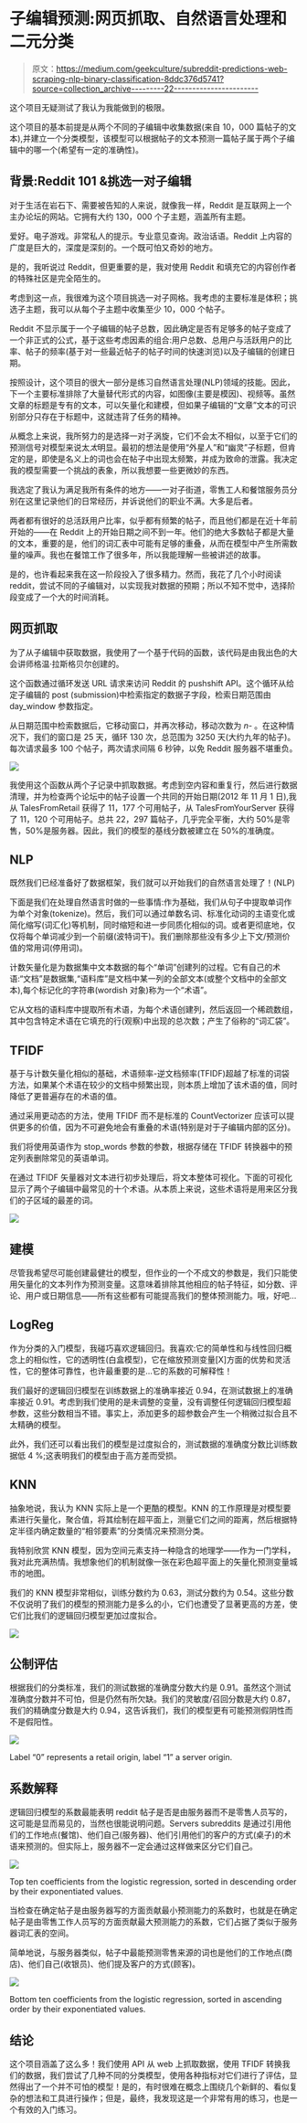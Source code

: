 # 子编辑预测:网页抓取、自然语言处理和二元分类

> 原文：<https://medium.com/geekculture/subreddit-predictions-web-scraping-nlp-binary-classification-8ddc376d5741?source=collection_archive---------22----------------------->

这个项目无疑测试了我认为我能做到的极限。

这个项目的基本前提是从两个不同的子编辑中收集数据(来自 10，000 篇帖子的文本),并建立一个分类模型，该模型可以根据帖子的文本预测一篇帖子属于两个子编辑中的哪一个(希望有一定的准确性)。

## **背景:Reddit 101 &挑选一对子编辑**

对于生活在岩石下、需要被告知的人来说，就像我一样，Reddit 是互联网上一个主办论坛的网站。它拥有大约 130，000 个子主题，涵盖所有主题。

爱好。电子游戏。非常私人的提示。专业意见查询。政治话语。Reddit 上内容的广度是巨大的，深度是深刻的。一个既可怕又奇妙的地方。

是的，我听说过 Reddit，但更重要的是，我对使用 Reddit 和填充它的内容创作者的特殊社区是完全陌生的。

考虑到这一点，我很难为这个项目挑选一对子网格。我考虑的主要标准是体积；挑选子主题，我可以从每个子主题中收集至少 10，000 个帖子。

Reddit 不显示属于一个子编辑的帖子总数，因此确定是否有足够多的帖子变成了一个非正式的公式，基于这些考虑因素的组合:用户总数、总用户与活跃用户的比率、帖子的频率(基于对一些最近帖子的帖子时间的快速浏览)以及子编辑的创建日期。

按照设计，这个项目的很大一部分是练习自然语言处理(NLP)领域的技能。因此，下一个主要标准排除了大量替代形式的内容，如图像(主要是模因)、视频等。虽然文章的标题是专有的文本，可以矢量化和建模，但如果子编辑的“文章”文本的可识别部分只存在于标题中，这就违背了任务的精神。

从概念上来说，我所努力的是选择一对子涡旋，它们不会太不相似，以至于它们的预测信号对模型来说太*太*明显。最初的想法是使用“外星人”和“幽灵”子标题，但肯定的是，即使是名义上的词也会在帖子中出现太频繁，并成为致命的泄露。我决定我的模型需要一个挑战的表象，所以我想要一些更微妙的东西。

我选定了我认为满足我所有条件的地方——一对子街道，零售工人和餐馆服务员分别在这里记录他们的日常经历，并诉说他们的职业不满。大多是后者。

两者都有很好的总活跃用户比率，似乎都有频繁的帖子，而且他们都是在近十年前开始的——在 Reddit 上的开始日期之间不到一年。他们的绝大多数帖子都是大量的文本，重要的是，他们的词汇表中可能有足够的重叠，从而在模型中产生所需数量的噪声。我也在餐馆工作了很多年，所以我能理解一些被讲述的故事。

是的，也许看起来我在这一阶段投入了很多精力。然而，我花了几个小时阅读 reddit，尝试不同的子编辑对，以实现我对数据的预期；所以不知不觉中，选择阶段变成了一个大的时间消耗。

## **网页抓取**

为了从子编辑中获取数据，我使用了一个基于代码的函数，该代码是由我出色的大会讲师格温·拉斯格贝尔创建的。

这个函数通过循环发送 URL 请求来访问 Reddit 的 pushshift API。这个循环从给定子编辑的 post (submission)中检索指定的数据子字段，检索日期范围由 day_window 参数指定。

从日期范围中检索数据后，它移动窗口，并再次移动，移动次数为 *n-* 。在这种情况下，我们的窗口是 25 天，循环 130 次，总范围为 3250 天(大约九年的帖子)。每次请求最多 100 个帖子，两次请求间隔 6 秒钟，以免 Reddit 服务器不堪重负。

![](img/4c2a4fa74fe4b6f1f7a4fead5e8a9a23.png)

我使用这个函数从两个子记录中抓取数据。考虑到空内容和重复行，然后进行数据清理，并为检查两个论坛中的帖子设置一个共同的开始日期(2012 年 11 月 1 日),我从 TalesFromRetail 获得了 11，177 个可用帖子，从 TalesFromYourServer 获得了 11，120 个可用帖子。总共 22，297 篇帖子，几乎完全平衡，大约 50%是零售，50%是服务器。因此，我们的模型的基线分数被建立在 50%的准确度。

## **NLP**

既然我们已经准备好了数据框架，我们就可以开始我们的自然语言处理了！(NLP)

下面是我们在处理自然语言时做的一些事情:作为基础，我们从句子中提取单词作为单个对象(tokenize)。然后，我们可以通过单数名词、标准化动词的主语变化或简化缩写(词汇化)等机制，同时缩短和进一步同质化相似的词。或者更彻底地，仅仅将每个单词减少到一个前缀(波特词干)。我们删除那些没有多少上下文/预测价值的常用词(停用词)。

计数矢量化是为数据集中文本数据的每个“单词”创建列的过程。它有自己的术语:“文档”是数据集,“语料库”是文档中某一列的全部文本(或整个文档中的全部文本),每个标记化的字符串(wordish 对象)称为一个“术语”。

它从文档的语料库中提取所有术语，为每个术语创建列，然后返回一个稀疏数组，其中包含特定术语在它填充的行(观察)中出现的总次数；产生了俗称的“词汇袋”。

## TFIDF

基于与计数矢量化相似的基础，术语频率-逆文档频率(TFIDF)超越了标准的词袋方法，如果某个术语在较少的文档中频繁出现，则本质上增加了该术语的值，同时降低了更普遍存在的术语的值。

通过采用更动态的方法，使用 TFIDF 而不是标准的 CountVectorizer 应该可以提供更多的价值，因为不可避免地会有重叠的术语(特别是对于子编辑内部的区分)。

我们将使用英语作为 stop_words 参数的参数，根据存储在 TFIDF 转换器中的预定列表删除常见的英语单词。

在通过 TFIDF 矢量器对文本进行初步处理后，将文本整体可视化。下面的可视化显示了两个子编辑中最常见的十个术语。从本质上来说，这些术语将是用来区分我们的子区域的最差的词。

![](img/5cab3b118a456cecad362712d27fdc5a.png)

## **建模**

尽管我希望尽可能创建最健壮的模型，但作业的一个不成文的参数是，我们只能使用矢量化的文本列作为预测变量。这意味着排除其他相应的帖子特征，如分数、评论、用户或日期信息——所有这些都有可能提高我们的整体预测能力。哦，好吧…

## **LogReg**

作为分类的入门模型，我碰巧喜欢逻辑回归。我喜欢:它的简单性和与线性回归概念上的相似性，它的透明性(白盒模型)，它在缩放预测变量[X]方面的优势和灵活性，它的整体可靠性，也许最重要的是…它的系数的可解释性！

我们最好的逻辑回归模型在训练数据上的准确率接近 0.94，在测试数据上的准确率接近 0.91。考虑到我们使用的是未调整的变量，没有调整任何逻辑回归模型超参数，这些分数相当不错。事实上，添加更多的超参数会产生一个稍微过拟合且不太精确的模型。

此外，我们还可以看出我们的模型是过度拟合的，测试数据的准确度分数比训练数据低 4 %;这表明我们的模型由于高方差而受损。

## **KNN**

抽象地说，我认为 KNN 实际上是一个更酷的模型。KNN 的工作原理是对模型要素进行矢量化，聚合值，将其绘制在超平面上，测量它们之间的距离，然后根据特定半径内确定数量的“相邻要素”的分类情况来预测分类。

我特别欣赏 KNN 模型，因为空间元素支持一种隐含的地理学——作为一门学科，我对此充满热情。我想象他们的机制就像一张在彩色超平面上的矢量化预测变量城市的地图。

我们的 KNN 模型非常相似，训练分数约为 0.63，测试分数约为 0.54。这些分数不仅说明了我们的模型的预测能力是多么的小，它们也遭受了显著更高的方差，使它们比我们的逻辑回归模型更加过度拟合。

![](img/7359b5c4dcf08350b7a931b24ebec687.png)

## **公制评估**

根据我们的分类标准，我们的测试数据的准确度分数大约是 0.91。虽然这个测试准确度分数并不可怕，但是仍然有所欠缺。我们的灵敏度/召回分数是大约 0.87，我们的精确度分数是大约 0.94，这告诉我们，我们的模型更有可能预测假阴性而不是假阳性。

![](img/a50bf13c176f1d9c563228e8001a7ea4.png)

Label “0” represents a retail origin, label “1” a server origin.

## **系数解释**

逻辑回归模型的系数最能表明 reddit 帖子是否是由服务器而不是零售人员写的，这可能是显而易见的，当然也很能说明问题。Servers subreddits 是通过引用他们的工作地点(餐馆)、他们自己(服务器)、他们引用他们的客户的方式(桌子)的术语来预测的。但实际上，服务器不一定会通过这样做来区分它们自己。

![](img/1e22883d1e85cf45c939b68f5344536b.png)

Top ten coefficients from the logistic regression, sorted in descending order by their exponentiated values.

当检查在确定帖子是由服务器写的方面贡献最小预测能力的系数时，也就是在确定帖子是由零售工作人员写的方面贡献最大预测能力的系数，它们占据了类似于服务器词汇表的空间。

简单地说，与服务器类似，帖子中最能预测零售来源的词也是他们的工作地点(商店)、他们自己(收银员)、他们提及客户的方式(顾客)。

![](img/75309e6417848f4c6149e9383fc62b6e.png)

Bottom ten coefficients from the logistic regression, sorted in ascending order by their exponentiated values.

## 结论

这个项目涵盖了这么多！我们使用 API 从 web 上抓取数据，使用 TFIDF 转换我们的数据，我们尝试了几种不同的分类模型，使用各种指标对它们进行了评估，显然得出了一个并不可怕的模型！是的，有时很难在概念上围绕几个新鲜的、看似复杂的想法和工具进行操作；但是，最终，我发现这是一个非常有用的练习，也是一个有效的入门练习。